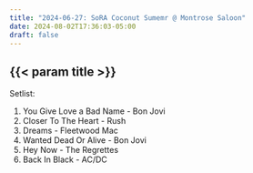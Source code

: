 ```yaml
---
title: "2024-06-27: SoRA Coconut Sumemr @ Montrose Saloon"
date: 2024-08-02T17:36:03-05:00
draft: false
---
```


## {{< param title >}}

Setlist:
1. You Give Love a Bad Name - Bon Jovi
2. Closer To The Heart - Rush
3. Dreams - Fleetwood Mac
4. Wanted Dead Or Alive - Bon Jovi
5. Hey Now - The Regrettes
6. Back In Black - AC/DC
